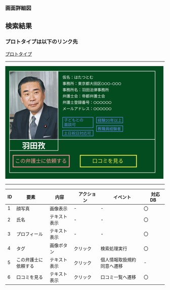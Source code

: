 ### 画面詳細図
## 検索結果
### プロトタイプは以下のリンク先
[プロトタイプ](https://www.figma.com/file/EC6HJax9FH50cwnpwUmhDG/Untitled?node-id=10%3A16)
*****
<img src="../att3.png" width="500">

*****

| ID | 要素 | 内容　|　アクション　|　イベント　|　対応DB　|
|----|------|------|-------------|-----------|---------|
|1   |顔写真|画像表示|-       |-         |〇         |
|2   |氏名|テキスト表示|-|-         |〇         |
|3   |プロフィール|テキスト表示|-|-|〇|
|4   |タグ|画像ボタン|クリック|検索処理実行|〇|
|5   |この弁護士に依頼する|テキスト表示|クリック|個人情報取扱規約同意へ遷移|-|
|6   |口コミを見る|テキスト表示|クリック|口コミ一覧へ遷移|〇|
